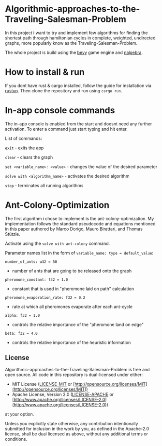 # Algorithmic-approaches-to-the-Traveling-Salesman-Problem

In this project i want to try and implement few algorithms for finding the shortest path through hamiltonian cycles in complete, weighted, undirected graphs, more popularly know as the Traveling-Salesman-Problem.

The whole project is build using the [bevy](https://github.com/bevyengine/bevy) game engine and [nalgebra](https://github.com/dimforge/nalgebra).

# How to install & run
If you dont have rust & cargo installed, follow the guide for installation via [rustup](https://www.rust-lang.org/tools/install).
Then clone the repository and run using `cargo run`.

# In-app console commands
The in-app console is enabled from the start and doesnt need any further activation. To enter a command just start typing and hit enter.

List of commands:

`exit` - exits the app

`clear` - clears the graph

`set <variable_name>: <value>` - changes the value of the desired parameter

`solve with <algorithm_name>` - activates the desired algorithm

`stop` - terminates all running algorithms


# Ant-Colony-Optimization

The first algorithm i chose to implement is the ant-colony-optimization. My implementation follows the standard pseudocode and equations mentioned in [this paper](https://www.semanticscholar.org/paper/Ant-colony-optimization%3A-artificial-ants-as-a-Dorigo-Birattari/058c6c7c37fb6970d322aad4a46c43b1cac0bf66) authored by Marco Dorigo, Mauro Birattari, and Thomas Stützle.

Activate using the `solve with ant-colony` command.

Parameter names list in the form of `variable_name: type = default_value`: 

`number_of_ants: u32 = 50` 
- number of ants that are going to be released onto the graph

`pheromone_constant: f32 = 1.0` 
- constant that is used in "pheromone laid on path" calculation

`pheromone_evaporation_rate: f32 = 0.2` 
- rate at which all pheromones evaporate after each ant-cycle

`alpha: f32 = 1.0`
- controls the relative importance of the "pheromone land on edge"

`beta: f32 = 4.0`
- controls the relative importance of the heuristic information

## License
Algorithmic-approaches-to-the-Traveling-Salesman-Problem is free and open source. All code in this repository is dual-licensed under either:

* MIT License ([LICENSE-MIT](docs/LICENSE-MIT) or [http://opensource.org/licenses/MIT](http://opensource.org/licenses/MIT))
* Apache License, Version 2.0 ([LICENSE-APACHE](docs/LICENSE-APACHE) or [http://www.apache.org/licenses/LICENSE-2.0](http://www.apache.org/licenses/LICENSE-2.0))

at your option.

Unless you explicitly state otherwise, any contribution intentionally submitted
for inclusion in the work by you, as defined in the Apache-2.0 license, shall be dual licensed as above, without any
additional terms or conditions.
